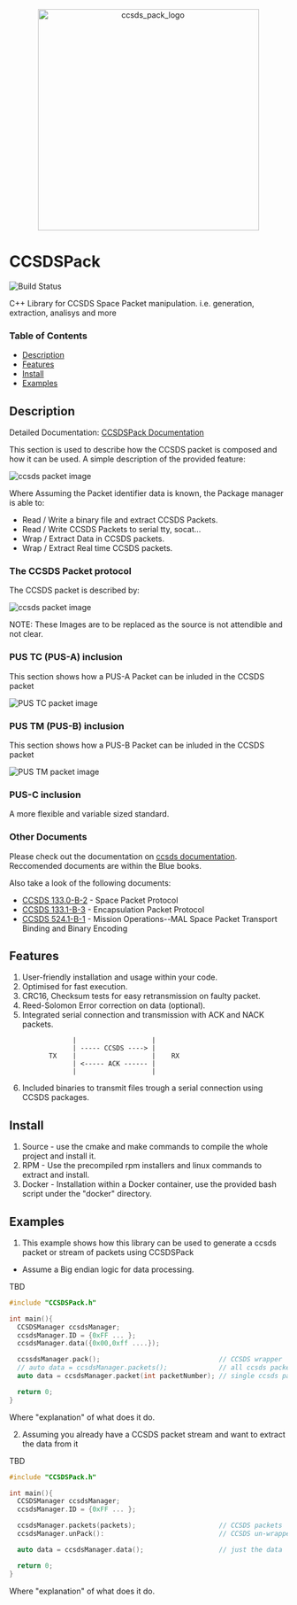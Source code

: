 
<div style="text-align: center;">
    <img alt="ccsds_pack_logo" src="docs/imgs/Logo.png" width="400" />
</div>

# CCSDSPack
![Build Status](https://img.shields.io/github/workflow/status/Inczert/CCSDSPack/CI?label=Build&logo=github&branch=main)


C++ Library for CCSDS Space Packet manipulation. i.e. generation, extraction, analisys and more


### Table of Contents
 - [Description](#Description)
 - [Features](#Features)
 - [Install](#Install)
 - [Examples](#Examples)

## Description
Detailed Documentation: [CCSDSPack Documentation](docs/README.md) 

This section is used to describe how the CCSDS packet is composed and how it can be used.
A simple description of the provided feature:

![ccsds packet image](docs/imgs/Packet_management.png)

Where Assuming the Packet identifier data is known, the Package manager is able to: 
* Read / Write a binary file and extract CCSDS Packets.
* Read / Write CCSDS Packets to serial tty, socat...
* Wrap / Extract Data in CCSDS packets.
* Wrap / Extract Real time CCSDS packets.

### The CCSDS Packet protocol
The CCSDS packet is described by:

![ccsds packet image](docs/imgs/ccsdsPacket.png)


NOTE: These Images are to be replaced as the source is not attendible and not clear.
### PUS TC (PUS-A) inclusion
This section shows how a PUS-A Packet can be inluded in the CCSDS packet

![PUS TC packet image](docs/imgs/PUS_TC.png)


### PUS TM (PUS-B) inclusion
This section shows how a PUS-B Packet can be inluded in the CCSDS packet

![PUS TM packet image](docs/imgs/PUS_TM.png)


###  PUS-C inclusion
A more flexible and variable sized standard.

### Other Documents
Please check out the documentation on [ccsds documentation](https://public.ccsds.org/Publications/default.aspx). Reccomended documents are within the Blue books.

Also take a look of the following documents:

* [CCSDS 133.0-B-2](https://public.ccsds.org/Pubs/133x0b2e2.pdf) - Space Packet Protocol
* [CCSDS 133.1-B-3](https://public.ccsds.org/Pubs/133x1b3e1.pdf) - Encapsulation Packet Protocol
* [CCSDS 524.1-B-1](https://public.ccsds.org/Pubs/524x1b1.pdf) - Mission Operations--MAL Space Packet Transport Binding and Binary Encoding


## Features
1) User-friendly installation and usage within your code.
2) Optimised for fast execution.
3) CRC16, Checksum tests for easy retransmission on faulty packet.
4) Reed-Solomon Error correction on data (optional).
5) Integrated serial connection and transmission with ACK and NACK packets.
```
                |                   |     
                | ----- CCSDS ----> |     
          TX    |                   |    RX    
                | <----- ACK ------ |     
                |                   |     
```
6) Included binaries to transmit files trough a serial connection using CCSDS packages.

## Install
1) Source - use the cmake and make commands to compile the whole project and install it.
2) RPM    - Use the precompiled rpm installers and linux commands to extract and install.
3) Docker - Installation within a Docker container, use the provided bash script under the "docker" directory.

## Examples
1) This example shows how this library can be used to generate a ccsds packet or stream of packets using CCSDSPack
* Assume a Big endian logic for data processing.

TBD
```c++
#include "CCSDSPack.h"

int main(){
  CCSDSManager ccsdsManager;
  ccsdsManager.ID = {0xFF ... };
  ccsdsManager.data({0x00,0xff ....});

  ccssdsManager.pack();                              // CCSDS wrapper
  // auto data = ccsdsManager.packets();             // all ccsds packets appendedd.
  auto data = ccsdsManager.packet(int packetNumber); // single ccsds packet specified.

  return 0;
}
```
Where "explanation" of what does it do.

2) Assuming you already have a CCSDS packet stream and want to extract the data from it

TBD
```c++
#include "CCSDSPack.h"

int main(){
  CCSDSManager ccsdsManager;
  ccsdsManager.ID = {0xFF ... };

  ccsdsManager.packets(packets);                     // CCSDS packets
  ccsdsManager.unPack():                             // CCSDS un-wrapper

  auto data = ccsdsManager.data();                   // just the data

  return 0;
}
```
Where "explanation" of what does it do.
